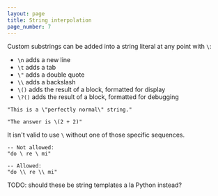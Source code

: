 ```yaml
---
layout: page
title: String interpolation
page_number: 7
---
```


Custom substrings can be added into a string literal at any point with `\`:

- `\n` adds a new line
- `\t` adds a tab
- `\"` adds a double quote
- `\\` adds a backslash
- `\()` adds the result of a block, formatted for display
- `\?()` adds the result of a block, formatted for debugging

```
"This is a \"perfectly normal\" string."

"The answer is \(2 + 2)"
```

It isn't valid to use `\` without one of those specific sequences.

```
-- Not allowed:
"do \ re \ mi"

-- Allowed:
"do \\ re \\ mi"
```

TODO: should these be string templates a la Python instead?